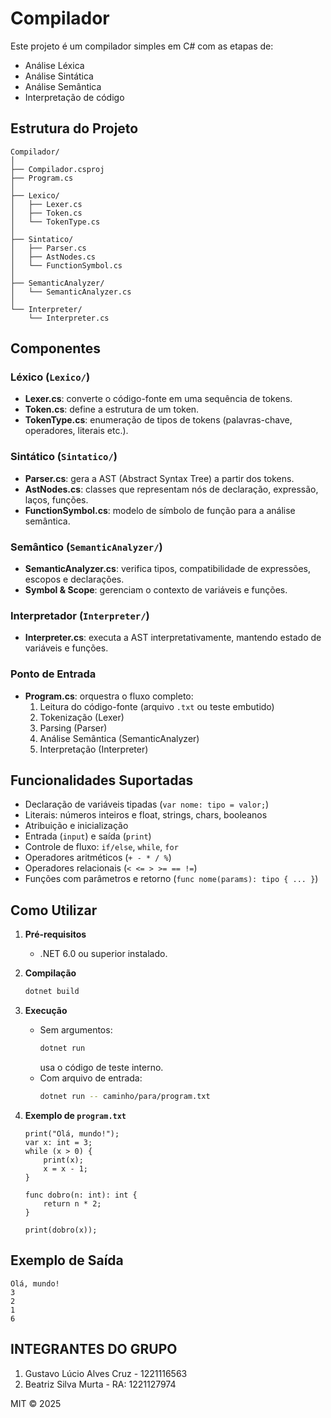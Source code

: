 # Compilador

Este projeto é um compilador simples em C# com as etapas de:
- Análise Léxica
- Análise Sintática
- Análise Semântica
- Interpretação de código

## Estrutura do Projeto

```
Compilador/
│
├── Compilador.csproj
├── Program.cs
│
├── Lexico/
│   ├── Lexer.cs
│   ├── Token.cs
│   └── TokenType.cs
│
├── Sintatico/
│   ├── Parser.cs
│   ├── AstNodes.cs
│   └── FunctionSymbol.cs
│
├── SemanticAnalyzer/
│   └── SemanticAnalyzer.cs
│
└── Interpreter/
    └── Interpreter.cs
```

## Componentes

### Léxico (`Lexico/`)
- **Lexer.cs**: converte o código-fonte em uma sequência de tokens.
- **Token.cs**: define a estrutura de um token.
- **TokenType.cs**: enumeração de tipos de tokens (palavras-chave, operadores, literais etc.).

### Sintático (`Sintatico/`)
- **Parser.cs**: gera a AST (Abstract Syntax Tree) a partir dos tokens.
- **AstNodes.cs**: classes que representam nós de declaração, expressão, laços, funções.
- **FunctionSymbol.cs**: modelo de símbolo de função para a análise semântica.

### Semântico (`SemanticAnalyzer/`)
- **SemanticAnalyzer.cs**: verifica tipos, compatibilidade de expressões, escopos e declarações.
- **Symbol & Scope**: gerenciam o contexto de variáveis e funções.

### Interpretador (`Interpreter/`)
- **Interpreter.cs**: executa a AST interpretativamente, mantendo estado de variáveis e funções.

### Ponto de Entrada
- **Program.cs**: orquestra o fluxo completo:
  1. Leitura do código-fonte (arquivo `.txt` ou teste embutido)
  2. Tokenização (Lexer)
  3. Parsing (Parser)
  4. Análise Semântica (SemanticAnalyzer)
  5. Interpretação (Interpreter)

## Funcionalidades Suportadas

- Declaração de variáveis tipadas (`var nome: tipo = valor;`)
- Literais: números inteiros e float, strings, chars, booleanos
- Atribuição e inicialização
- Entrada (`input`) e saída (`print`)
- Controle de fluxo: `if/else`, `while`, `for`
- Operadores aritméticos (`+ - * / %`)
- Operadores relacionais (`< <= > >= == !=`)
- Funções com parâmetros e retorno (`func nome(params): tipo { ... }`)

## Como Utilizar

1. **Pré-requisitos**  
   - .NET 6.0 ou superior instalado.

2. **Compilação**  
   ```bash
   dotnet build
   ```

3. **Execução**  
   - Sem argumentos:  
     ```bash
     dotnet run
     ```
     usa o código de teste interno.  
   - Com arquivo de entrada:  
     ```bash
     dotnet run -- caminho/para/program.txt
     ```

4. **Exemplo de `program.txt`**  
   ```
   print("Olá, mundo!");
   var x: int = 3;
   while (x > 0) {
       print(x);
       x = x - 1;
   }

   func dobro(n: int): int {
       return n * 2;
   }

   print(dobro(x));
   ```

## Exemplo de Saída

```
Olá, mundo!
3
2
1
6
```
## INTEGRANTES DO GRUPO
1. Gustavo Lúcio Alves Cruz - 1221116563
2. Beatriz Silva Murta - RA: 1221127974

MIT © 2025
